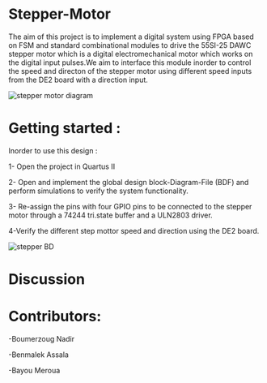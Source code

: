 # Stepper-Motor


The aim of this project is to implement a digital system using FPGA based on FSM  and standard combinational modules to drive the 55SI-25 DAWC stepper motor which is a digital electromechanical motor which works on the digital input pulses.We aim to interface this module inorder to control the speed and directon of the stepper motor using different speed inputs from the DE2 board with a direction input.

![stepper motor diagram](https://user-images.githubusercontent.com/61749380/208877811-85e20907-5434-4b10-9544-a13f2b05256f.png)



# Getting started :

Inorder to use this design : 

1- Open the project in Quartus II 

2- Open and implement the global design block-Diagram-File (BDF) and perform simulations to verify the system functionality.

3- Re-assign the pins with four GPIO pins to be connected to the stepper motor through a 74244 tri.state buffer and a ULN2803 driver.

4-Verify the different step mottor speed and direction using the DE2 board.


![stepper BD](https://user-images.githubusercontent.com/61749380/208877360-f4664fb3-7b9c-4ad0-9a7e-ec1fa0744434.png)


# Discussion









# Contributors:

-Boumerzoug Nadir 

-Benmalek Assala

-Bayou Meroua




